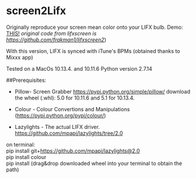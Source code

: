 # screen2Lifx

Originally reproduce your screen mean color onto your LIFX bulb.
Demo: [THIS!](https://youtu.be/WHCtUvEJXq0)
*original code from lifxscreen is https://github.com/frakman1/lifxscreen2*)

With this version, LIFX is synced with iTune's BPMs (obtained thanks to Mixxx app)

Tested on a MacOs 10.13.4. and 10.11.6 Python version 2.7.14

##Prerequisites:

* Pillow- Screen Grabber https://pypi.python.org/simple/pillow/ 
download the wheel (.whl): 5.0 for 10.11.6 and 5.1 for 10.13.4.

* Colour - Colour Convertions and Manipulations  (https://pypi.python.org/pypi/colour/)

* Lazylights - The actual LIFX driver.  https://github.com/mpapi/lazylights/tree/2.0

on terminal:<br />
pip install git+https://github.com/mpapi/lazylights@2.0<br />
pip install colour<br />
pip install (drag&drop downloaded wheel into your terminal to obtain the path)<br />




